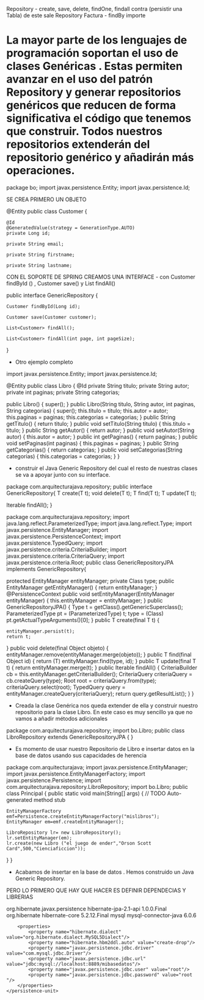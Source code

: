 Repository - create, save, delete, findOne, findall
     contra (persistir una Tabla)
         de este sale Repository Factura - findBy importe     
# La mayor parte de los lenguajes de programación soportan el uso de clases Genéricas . Estas permiten avanzar en el uso del patrón Repository y generar repositorios genéricos que reducen de forma significativa el código que tenemos que construir. Todos nuestros repositorios extenderán del repositorio genérico y añadirán más operaciones.




package bo;
import javax.persistence.Entity;
import javax.persistence.Id;


SE CREA PRIMERO UN OBJETO


@Entity
public class Customer {
 
	@Id
	@GeneratedValue(strategy = GenerationType.AUTO)
	private Long id;
 
	private String email;
 
	private String firstname;
	
	private String lastname;
	

CON EL SOPORTE DE SPRING CREAMOS UNA INTERFACE - 
con Customer findById () , Customer save()  y List<customer> findAll()

public interface GenericRepository<CustomerService> {
 
	Customer findById(Long id);
 
	Customer save(Customer customer);
 
	List<Customer> findAll();
 
	List<Customer> findAll(int page, int pageSize);
	
}


* Otro ejemplo completo

import javax.persistence.Entity;
import javax.persistence.Id;


@Entity
public class Libro {
  @Id
  private String titulo;
  private String autor;
  private int paginas;
  private String categorias;
  
  
  public Libro() {
    super();
  }
  public Libro(String titulo, String autor, int paginas, String categorias) {
    super();
    this.titulo = titulo;
    this.autor = autor;
    this.paginas = paginas;
    this.categorias = categorias;
  }
  public String getTitulo() {
    return titulo;
  }
  public void setTitulo(String titulo) {
    this.titulo = titulo;
  }
  public String getAutor() {
    return autor;
  }
  public void setAutor(String autor) {
    this.autor = autor;
  }
  public int getPaginas() {
    return paginas;
  }
  public void setPaginas(int paginas) {
    this.paginas = paginas;
  }
  public String getCategorias() {
    return categorias;
  }
  public void setCategorias(String categorias) {
    this.categorias = categorias;
  }
}




* construir el Java Generic Repository del cual el resto de nuestras clases se va a apoyar junto con su interface.

package com.arquitecturajava.repository;
public interface GenericRepository<T>{
  T create(T t);
  void delete(T t);
  T find(T t);
  T update(T t);
  
  Iterable<T> findAll();
}



package com.arquitecturajava.repository;
import java.lang.reflect.ParameterizedType;
import java.lang.reflect.Type;
import javax.persistence.EntityManager;
import javax.persistence.PersistenceContext;
import javax.persistence.TypedQuery;
import javax.persistence.criteria.CriteriaBuilder;
import javax.persistence.criteria.CriteriaQuery;
import javax.persistence.criteria.Root;
public class GenericRepositoryJPA<T> implements GenericRepository<T>{
  
  protected EntityManager entityManager;
  private Class<T> type;
  public EntityManager getEntityManager() {
    return entityManager;
  }
  @PersistenceContext
  public void setEntityManager(EntityManager entityManager) {
    this.entityManager = entityManager;
  }
  public GenericRepositoryJPA() {
    Type t = getClass().getGenericSuperclass();
    ParameterizedType pt = (ParameterizedType) t;
    type = (Class) pt.getActualTypeArguments()[0];
  }
  public T create(final T t) {
        
    entityManager.persist(t);
    return t;
  }
  public void delete(final Object objeto) {
     entityManager.remove(entityManager.merge(objeto));
  }
  public T find(final Object id) {
    return (T) entityManager.find(type, id);
  }
  public T update(final T t) {
    return entityManager.merge(t);
  }
  public Iterable<T> findAll() {
     CriteriaBuilder cb = this.entityManager.getCriteriaBuilder();
     CriteriaQuery<T> criteriaQuery = cb.createQuery(type);
     Root<T> root = criteriaQuery.from(type);
     criteriaQuery.select(root);
     TypedQuery<T> query = entityManager.createQuery(criteriaQuery);
    return query.getResultList();
  }
}


* Creada la clase Genérica nos queda extender de ella y construir nuestro repositorio para la clase Libro. En este caso es muy sencillo ya que no vamos a añadir métodos adicionales

package com.arquitecturajava.repository;
import bo.Libro;
public class LibroRepository extends GenericRepositoryJPA<Libro> {
}

* Es momento de usar nuestro Repositorio de Libro e insertar datos en la base de datos usando sus capacidades de herencia

package com.arquitecturajava;
import javax.persistence.EntityManager;
import javax.persistence.EntityManagerFactory;
import javax.persistence.Persistence;
import com.arquitecturajava.repository.LibroRepository;
import bo.Libro;
public class Principal {
  public static void main(String[] args) {
    // TODO Auto-generated method stub
    
    EntityManagerFactory emf=Persistence.createEntityManagerFactory("mislibros");
    EntityManager em=emf.createEntityManager();
    
    LibroRepository lr= new LibroRepository();
    lr.setEntityManager(em);
    lr.create(new Libro ("el juego de ender","Orson Scott Card",500,"Cienciaficcion"));
    
    
    
  }
}
* Acabamos de insertar en la base de datos . Hemos construido un Java Generic Repository.


PERO LO PRIMERO QUE HAY QUE HACER ES DEFINIR DEPENDECIAS Y LIBRERIAS

<dependency>
    <groupId>org.hibernate.javax.persistence</groupId>
    <artifactId>hibernate-jpa-2.1-api</artifactId>
    <version>1.0.0.Final</version>
</dependency>
<dependency>
    <groupId>org.hibernate</groupId>
    <artifactId>hibernate-core</artifactId>
    <version>5.2.12.Final</version>
</dependency>
<dependency>
    <groupId>mysql</groupId>
    <artifactId>mysql-connector-java</artifactId>
    <version>6.0.6</version>
</dependency>
 


 <persistence xmlns="http://java.sun.com/xml/ns/persistence" xmlns:xsi="http://www.w3.org/2001/XMLSchema-instance" xsi:schemaLocation="http://java.sun.com/xml/ns/persistence http://java.sun.com/xml/ns/persistence/persistence_2_0.xsd" version="2.0">
    <persistence-unit name="mislibros">
        
     
        <properties>
            <property name="hibernate.dialect" value="org.hibernate.dialect.MySQL5Dialect"/>
            <property name="hibernate.hbm2ddl.auto" value="create-drop"/>
            <property name="javax.persistence.jdbc.driver" value="com.mysql.jdbc.Driver"/>
            <property name="javax.persistence.jdbc.url" value="jdbc:mysql://localhost:8889/mibasedatos"/>
            <property name="javax.persistence.jdbc.user" value="root"/>
            <property name="javax.persistence.jdbc.password" value="root "/>
        </properties>
    </persistence-unit>
</persistence>